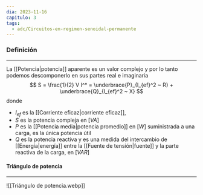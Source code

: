 ```yaml
---
dia: 2023-11-16
capitulo: 3
tags:
  - adc/Circuitos-en-regimen-senoidal-permanente
---
```

### Definición
---
La [[Potencia|potencia]] aparente es un valor complejo y por lo tanto podemos descomponerlo en sus partes real e imaginaria $$ S = \frac{1}{2} V I^* = \underbrace{P}_{I_{ef}^2 ~ R} + \underbrace{Q}_{I_{ef}^2 ~ X} $$ donde 
* $I_{ef}$ es la [[Corriente eficaz|corriente eficaz]],
* $S$ es la potencia compleja en $[VA]$
* $P$ es la [[Potencia media|potencia promedio]] en $[W]$ suministrada a una carga, es la única potencia útil
* $Q$ es la potencia reactiva y es una medida del intercambio de [[Energía|energía]] entre la [[Fuente de tensión|fuente]] y la parte reactiva de la carga, en $[VAR]$
#### Triángulo de potencia
---
![[Triángulo de potencia.webp]]
